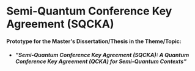# Semi-Quantum Conference Key Agreement (SQCKA)
#### **Prototype for the Master's Dissertation/Thesis in the Theme/Topic:**
* ##### **"Semi-Quantum Conference Key Agreement (SQCKA): A Quantum Conference Key Agreement (QCKA) for Semi-Quantum Contexts"**
